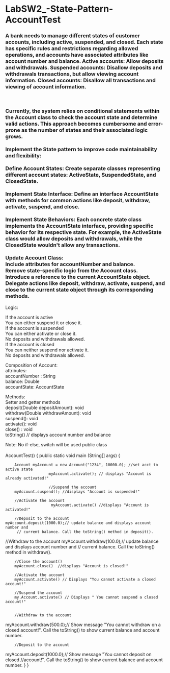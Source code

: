 # LabSW2_-State-Pattern-AccountTest

<h3>A bank needs to manage different states of customer accounts, including active, suspended, and closed. Each state has specific rules and restrictions regarding allowed operations, and accounts have associated attributes like account number and balance.
Active accounts: Allow deposits and withdrawals.
Suspended accounts: Disallow deposits and withdrawals transactions, but allow viewing account information.
Closed accounts: Disallow all transactions and viewing of account information.</h3>

<br>

<h3>Currently, the system relies on conditional statements within the Account class to check the account state and determine valid actions. This approach becomes cumbersome and error-prone as the number of states and their associated logic grows. <br><br>
Implement the State pattern to improve code maintainability and flexibility: <br><br>
Define Account States: Create separate classes representing different account states: ActiveState, SuspendedState, and ClosedState. <br><br>
Implement State Interface: Define an interface AccountState with methods for common actions like deposit, withdraw, activate, suspend, and close. <br><br>
Implement State Behaviors: Each concrete state class implements the AccountState interface, providing specific behavior for its respective state. For example, the ActiveState class would allow deposits and withdrawals, while the ClosedState wouldn't allow any transactions. <br><br>
Update Account Class: <br>
Include attributes for accountNumber and balance. <br>
Remove state-specific logic from the Account class. <br>
Introduce a reference to the current AccountState object. <br>
Delegate actions like deposit, withdraw, activate, suspend, and close to the current state object through its corresponding methods.
</h3>

 
Logic:

If the account is active <br>
    You can either suspend it or close it. <br>
If the account is suspended <br>
    You can either activate or close it. <br>
     No deposits and withdrawals allowed. <br>
If the account is closed <br>
     You can neither suspend nor activate it. <br>
      No deposits and withdrawals allowed.


Composition of Account: <br>
attributes: <br>
accountNumber : String <br>
balance:  Double <br>
accountState:  AccountState <br>

Methods: <br>
Setter and getter methods <br>
deposit(Double depositAmount): void <br>
withdraw(Double withdrawAmount): void <br>
suspend(): void <br>
activate(): void <br>
close() : void <br>
toString()   // displays account number and balance <br>

Note:  No if-else, switch will be used public class <br>                          
AccountTest()
{
	public static void main (String[] args)
   {

		Account myAccount = new Account("1234", 10000.0); //set acct to active state
                       myAccount.activate(); // displays "Account is already activated!"

                       //Suspend the account
		myAccount.suspend(); //displays "Account is suspended!"

		//Activate the account
                        myAccount.activate() //displays "Account is activated!"
		
		//Deposit to the account
	myAccount.deposit(1000.0);// update balance and displays account number and
         // current balance. Call the toString() method in deposit().    	                                

//Withdraw to the account
	myAccount.withdraw(100.0);// update balance and displays account number and
         // current balance. Call the toString() method in withdraw().    	                                

		//Close the account()
		myAccount.close()  //displays "Account is closed!"

		//Activate the account
		myAccount.activate() // Displays "You cannot activate a closed account!"	

		//Suspend the account
		my.Account.activate() // Displays " You cannot suspend a closed account!"


		//Withdraw to the account
myAccount.withdraw(500.0);// Show message "You cannot withdraw on a closed                   account!". Call the toString() to show current balance and account number.

		//Deposit to the account
myAccount.deposit(1000.0);// Show message "You cannot deposit on closed                  //account!". Call the toString() to show current balance and account number.
  }
}

